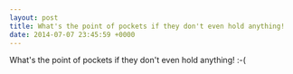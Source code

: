 ```yaml
---
layout: post
title: What's the point of pockets if they don't even hold anything!  :-(
date: 2014-07-07 23:45:59 +0000
---
```


What's the point of pockets if they don't even hold anything!  :-(

